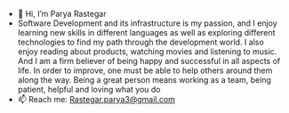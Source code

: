 - 👋 Hi, I’m Parya Rastegar
- Software Development and its infrastructure is my passion, and I enjoy learning new skills in different languages as well as exploring different technologies to find my path through the development world. I also enjoy reading about products, watching movies and listening to music. And I am a firm believer of being happy and successful in all aspects of life. In order to improve, one must be able to help others around them along the way. Being a great person means working as a team, being patient, helpful and loving what you do
- 📫 Reach me: Rastegar.parya3@gmail.com

<!---
logicalangel/logicalangel is a ✨ special ✨ repository because its `README.md` (this file) appears on your GitHub profile.
You can click the Preview link to take a look at your changes.
--->
